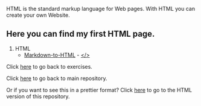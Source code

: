 HTML is the standard markup language for Web pages.
With HTML you can create your own Website.

## Here you can find my first HTML page.

1. HTML
   * [Markdown-to-HTML](https://scenoxmans.github.io/learning-markup/exercises/1.html/1.markdown-to-html/) - [</>](https://github.com/scenoxmans/learning-markup/blob/master/exercises/1.html/1.markdown-to-html/)


Click [here](https://github.com/scenoxmans/learning-markup/tree/master/exercises/) to go back to exercises.

Click [here](https://github.com/scenoxmans/learning-markup) to go back to main repository.

Or if you want to see this in a prettier format? Click [here](https://scenoxmans.github.io/learning-markup/) to go to the HTML version of this repository.

